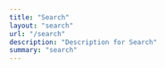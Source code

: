 ```yaml
---
title: "Search"
layout: "search"
url: "/search"
description: "Description for Search"
summary: "search"
---
```


